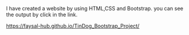 I have created a website by using HTML,CSS and Bootstrap. you can see the output by click in the link.

https://faysal-hub.github.io/TinDog_Bootstrap_Project/ 
